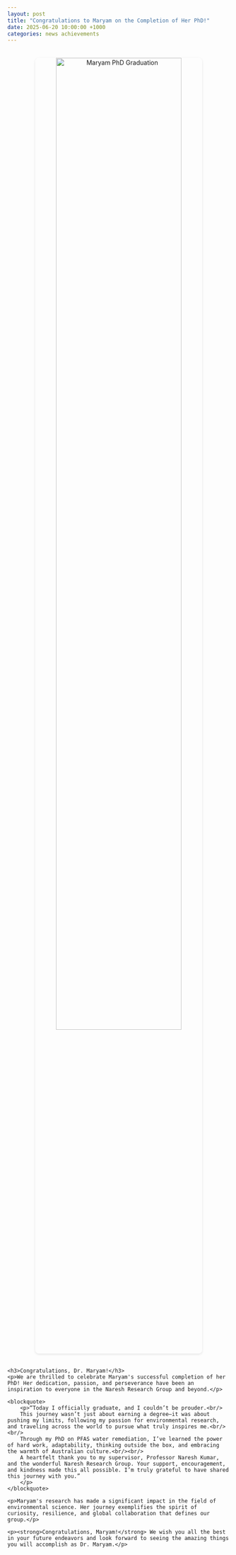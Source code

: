 ```yaml
---
layout: post
title: "Congratulations to Maryam on the Completion of Her PhD!"
date: 2025-06-20 10:00:00 +1000
categories: news achievements
---
```


<div class="post-content">
    <div class="post-image">
        <img src="{{ site.baseurl }}/assets/images/Maryham.jpg" alt="Maryam PhD Graduation" class="featured-image">
    </div>

    <h3>Congratulations, Dr. Maryam!</h3>
    <p>We are thrilled to celebrate Maryam's successful completion of her PhD! Her dedication, passion, and perseverance have been an inspiration to everyone in the Naresh Research Group and beyond.</p>

    <blockquote>
        <p>“Today I officially graduate, and I couldn’t be prouder.<br/>
        This journey wasn’t just about earning a degree—it was about pushing my limits, following my passion for environmental research, and traveling across the world to pursue what truly inspires me.<br/><br/>
        Through my PhD on PFAS water remediation, I’ve learned the power of hard work, adaptability, thinking outside the box, and embracing the warmth of Australian culture.<br/><br/>
        A heartfelt thank you to my supervisor, Professor Naresh Kumar, and the wonderful Naresh Research Group. Your support, encouragement, and kindness made this all possible. I’m truly grateful to have shared this journey with you.”
        </p>
    </blockquote>

    <p>Maryam's research has made a significant impact in the field of environmental science. Her journey exemplifies the spirit of curiosity, resilience, and global collaboration that defines our group.</p>

    <p><strong>Congratulations, Maryam!</strong> We wish you all the best in your future endeavors and look forward to seeing the amazing things you will accomplish as Dr. Maryam.</p>
</div>

<style>
.post-content {
    max-width: 800px;
    margin: 0 auto;
}

.post-image {
    margin: 2rem 0;
    text-align: center;
}

.featured-image {
    max-width: 100%;
    width: 75%;
    height: auto;
    border-radius: 8px;
    box-shadow: 0 2px 5px rgba(0,0,0,0.1);
}

.post-content p {
    margin-bottom: 1.5rem;
    line-height: 1.6;
    text-align: justify;
}

.post-content blockquote {
    margin: 2rem 0;
    padding: 1.5rem;
    background: #f9f9f9;
    border-left: 5px solid #007bff;
    font-style: italic;
    color: #333;
}

.post-content ul {
    margin: 1.5rem 0;
    padding-left: 2rem;
}

.post-content li {
    margin-bottom: 0.5rem;
    line-height: 1.6;
}
</style> 
